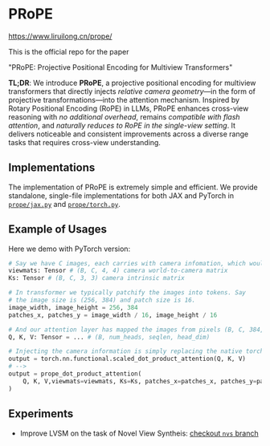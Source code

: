 # PRoPE
https://www.liruilong.cn/prope/

This is the official repo for the paper

"PRoPE: Projective Positional Encoding for Multiview Transformers"

**TL;DR**: We introduce **PRoPE**, a projective positional encoding for multiview transformers that directly injects *relative camera geometry*—in the form of projective transformations—into the attention mechanism. Inspired by Rotary Positional Encoding (RoPE) in LLMs, PRoPE enhances cross-view reasoning with *no additional overhead*, remains *compatible with flash attention*, and *naturally reduces to RoPE in the single-view setting*. It delivers noticeable and consistent improvements across a diverse range tasks that requires cross-view understanding.

## Implementations

The implementation of PRoPE is extremely simple and efficient. We provide standalone, single-file implementations for both JAX and PyTorch in [`prope/jax.py`](prope/jax.py) and [`prope/torch.py`](prope/torch.py). 

## Example of Usages

Here we demo with PyTorch version:

```python
# Say we have C images, each carries with camera infomation, which would be used for cross-view understanding.
viewmats: Tensor # (B, C, 4, 4) camera world-to-camera matrix
Ks: Tensor # (B, C, 3, 3) camera intrinsic matrix

# In transformer we typically patchify the images into tokens. Say
# the image size is (256, 384) and patch size is 16.
image_width, image_height = 256, 384
patches_x, patches_y = image_width / 16, image_height / 16

# And our attention layer has mapped the images from pixels (B, C, 384, 256) to Q/K/V tokens with shape (B, num_heads, seqlen, head_dim), where `seqlen = C * patches_x * patches_y`
Q, K, V: Tensor = ... # (B, num_heads, seqlen, head_dim)

# Injecting the camera information is simply replacing the native torch attention with our impl:
output = torch.nn.functional.scaled_dot_product_attention(Q, K, V)
# -->
output = prope_dot_product_attention(
    Q, K, V,viewmats=viewmats, Ks=Ks, patches_x=patches_x, patches_y=patches_y, image_width=image_width, image_height=image_height
)
```

## Experiments

- Improve LVSM on the task of Novel View Syntheis: [checkout `nvs` branch](https://github.com/liruilong940607/prope/tree/nvs)

